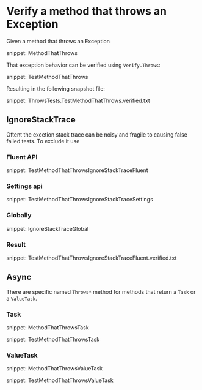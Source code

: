 # Verify a method that throws an Exception

Given a method that throws an Exception

snippet: MethodThatThrows

That exception behavior can be verified using `Verify.Throws`:

snippet: TestMethodThatThrows

Resulting in the following snapshot file:

snippet: ThrowsTests.TestMethodThatThrows.verified.txt


## IgnoreStackTrace

Oftent the excetion stack trace can be noisy and fragile to causing false failed tests. To exclude it use 


### Fluent API

snippet: TestMethodThatThrowsIgnoreStackTraceFluent


### Settings api

snippet: TestMethodThatThrowsIgnoreStackTraceSettings


### Globally

snippet: IgnoreStackTraceGlobal


### Result

snippet: TestMethodThatThrowsIgnoreStackTraceFluent.verified.txt


## Async

There are specific named `Throws*` method for methods that return a `Task` or a `ValueTask`.


### Task

snippet: MethodThatThrowsTask

snippet: TestMethodThatThrowsTask


### ValueTask

snippet: MethodThatThrowsValueTask

snippet: TestMethodThatThrowsValueTask





